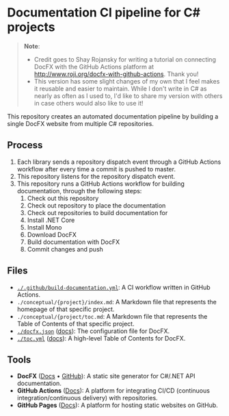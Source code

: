 # Documentation CI pipeline for C# projects

> **Note**:
>  - Credit goes to Shay Rojansky for writing a tutorial on connecting DocFX with the GitHub Actions platform at http://www.roji.org/docfx-with-github-actions. Thank you!
>  - This version has some slight changes of my own that I feel makes it reusable and easier to maintain. While I don't write in C# as nearly as often as I used to, I'd like to share my version with others in case others would also like to use it!

This repository creates an automated documentation pipeline by building a single DocFX website from multiple C# repositories.

## Process
1. Each library sends a repository dispatch event through a GitHub Actions workflow after every time a commit is pushed to master.
2. This repository listens for the repository dispatch event.
3. This repository runs a GitHub Actions workflow for building documentation, through the following steps:
	1. Check out this repository
	3. Check out repository to place the documentation
	2. Check out repositories to build documentation for
	4. Install .NET Core
	5. Install Mono
	6. Download DocFX
	7. Build documentation with DocFX
	7. Commit changes and push

## Files
 - [`./.github/build-documentation.yml`](./.github/build-documentation.yml): A CI workflow written in GitHub Actions.
 - `./conceptual/{project}/index.md`: A Markdown file that represents the homepage of that specific project.
 - `./conceptual/{project/toc.md`: A Markdown file that represents the Table of Contents of that specific project.
 - [`./docfx.json`](./docfx.json) ([docs](https://dotnet.github.io/docfx/reference/docfx-json-reference.html)): The configuration file for DocFX.
 - [`./toc.yml`](./toc.yml) ([docs](https://dotnet.github.io/docfx/docs/table-of-contents.html)): A high-level Table of Contents for DocFX.

## Tools
 - **DocFX** ([Docs](https://dotnet.github.io/docfx/index.html) • [GitHub](https://github.com/dotnet/docfx)): A static site generator for C#/.NET API documentation.
 - **GitHub Actions** ([Docs](https://docs.github.com/en/actions)): A platform for integrating CI/CD (continuous integration/continuous delivery) with repositories.
 - **GitHub Pages** ([Docs](https://docs.github.com/en/pages)): A platform for hosting static websites on GitHub.
 
